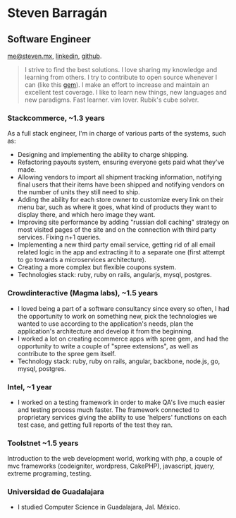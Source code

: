 Steven Barragán
=============

## Software Engineer

[me@steven.mx](mailto:me@steven.mx),
[linkedin](https://www.linkedin.com/in/stevenbarragan),
[github](https://github.com/stevenbarragan).

> I strive to find the best solutions. I love sharing my knowledge and learning from others. I try to contribute to open source whenever I can (like this [gem](https://github.com/stevenbarragan/julia_builder)). I make an effort to increase and maintain an excellent test coverage. I like to learn new things, new languages and new paradigms. Fast learner. vim lover. Rubik's cube solver.

### Stackcommerce, ~1.3 years

As a full stack engineer, I'm in charge of various parts of the systems, such as:

- Designing and implementing the ability to charge shipping.
- Refactoring payouts system, ensuring everyone gets paid what they've made.
- Allowing vendors to import all shipment tracking information, notifying final users that their items have been shipped and notifying vendors on the number of units they still need to ship.
- Adding the ability for each store owner to customize every link on their menu bar, such as where it goes, what kind of products they want to display there, and which hero image they want.
- Improving site performance by adding "russian doll caching" strategy on most visited pages of the site and on the connection with third party services. Fixing n+1 queries.
- Implementing a new third party email service, getting rid of all email related logic in the app and extracting it to a separate one (first attempt to go towards a microservices architecture).
- Creating a more complex but flexible coupons system.
- Technologies stack: ruby, ruby on rails, angularjs, mysql, postgres.

### Crowdinteractive (Magma labs), ~1.5 years

- I loved being a part of a software consultancy since  every so often, I had the opportunity to work on something new, pick the technologies we wanted to use according to the application's needs, plan the application's architecture and develop it from the beginning.
- I worked a lot on creating ecommerce apps with spree gem, and had the opportunity to write a couple of "spree extensions", as well as  contribute to the spree gem itself.
- Technology stack: ruby, ruby on rails, angular, backbone, node.js, go, mysql, postgres.

### Intel, ~1 year

- I worked on a testing framework in order to make QA's live much easier and testing process much faster. The framework connected to proprietary services giving the ability to use 'helpers' functions on each test case, and getting full reports of the test they ran.

### Toolstnet ~1.5 years
  Introduction to the web development world, working with php, a couple of mvc frameworks (codeigniter, wordpress, CakePHP), javascript, jquery, extreme programing, testing.

### Universidad de Guadalajara
- I studied Computer Science in Guadalajara, Jal. México.

